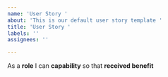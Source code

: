 ```yaml
---
name: 'User Story '
about: 'This is our default user story template '
title: 'User Story '
labels: ''
assignees: ''

---
```


As a **role** I can **capability** so that **received benefit**
